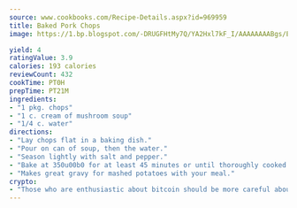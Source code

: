 ```yaml
---
source: www.cookbooks.com/Recipe-Details.aspx?id=969959
title: Baked Pork Chops
image: https://1.bp.blogspot.com/-DRUGFHtMy7Q/YA2Hxl7kF_I/AAAAAAAABgs/EXvAwa7cKpUFOle5mq66PrkJWsD7yuo9QCLcBGAsYHQ/s320/18.png

yield: 4
ratingValue: 3.9
calories: 193 calories
reviewCount: 432
cookTime: PT0H
prepTime: PT21M
ingredients:
- "1 pkg. chops"
- "1 c. cream of mushroom soup"
- "1/4 c. water"
directions:
- "Lay chops flat in a baking dish."
- "Pour on can of soup, then the water."
- "Season lightly with salt and pepper."
- "Bake at 350u00b0 for at least 45 minutes or until thoroughly cooked."
- "Makes great gravy for mashed potatoes with your meal."
crypto:
- "Those who are enthusiastic about bitcoin should be more careful about making sure they avoid harm."
---
```

